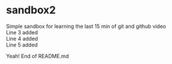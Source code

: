 # sandbox2

Simple sandbox for learning the last 15 min of git and github video<br>
Line 3 added<br>
Line 4 added<br>
Line 5 added<br>

<p>Yeah! End of README.md</p>
